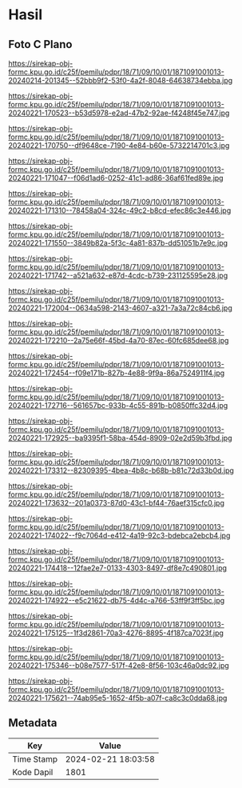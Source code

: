 # Hasil

## Foto C Plano

https://sirekap-obj-formc.kpu.go.id/c25f/pemilu/pdpr/18/71/09/10/01/1871091001013-20240214-201345--52bbb9f2-53f0-4a2f-8048-64638734ebba.jpg

https://sirekap-obj-formc.kpu.go.id/c25f/pemilu/pdpr/18/71/09/10/01/1871091001013-20240221-170523--b53d5978-e2ad-47b2-92ae-f4248f45e747.jpg

https://sirekap-obj-formc.kpu.go.id/c25f/pemilu/pdpr/18/71/09/10/01/1871091001013-20240221-170750--df9648ce-7190-4e84-b60e-5732214701c3.jpg

https://sirekap-obj-formc.kpu.go.id/c25f/pemilu/pdpr/18/71/09/10/01/1871091001013-20240221-171047--f06d1ad6-0252-41c1-ad86-36af61fed89e.jpg

https://sirekap-obj-formc.kpu.go.id/c25f/pemilu/pdpr/18/71/09/10/01/1871091001013-20240221-171310--78458a04-324c-49c2-b8cd-efec86c3e446.jpg

https://sirekap-obj-formc.kpu.go.id/c25f/pemilu/pdpr/18/71/09/10/01/1871091001013-20240221-171550--3849b82a-5f3c-4a81-837b-dd51051b7e9c.jpg

https://sirekap-obj-formc.kpu.go.id/c25f/pemilu/pdpr/18/71/09/10/01/1871091001013-20240221-171742--a521a632-e87d-4cdc-b739-231125595e28.jpg

https://sirekap-obj-formc.kpu.go.id/c25f/pemilu/pdpr/18/71/09/10/01/1871091001013-20240221-172004--0634a598-2143-4607-a321-7a3a72c84cb6.jpg

https://sirekap-obj-formc.kpu.go.id/c25f/pemilu/pdpr/18/71/09/10/01/1871091001013-20240221-172210--2a75e66f-45bd-4a70-87ec-60fc685dee68.jpg

https://sirekap-obj-formc.kpu.go.id/c25f/pemilu/pdpr/18/71/09/10/01/1871091001013-20240221-172454--f09e171b-827b-4e88-9f9a-86a7524911f4.jpg

https://sirekap-obj-formc.kpu.go.id/c25f/pemilu/pdpr/18/71/09/10/01/1871091001013-20240221-172716--561657bc-933b-4c55-891b-b0850ffc32d4.jpg

https://sirekap-obj-formc.kpu.go.id/c25f/pemilu/pdpr/18/71/09/10/01/1871091001013-20240221-172925--ba9395f1-58ba-454d-8909-02e2d59b3fbd.jpg

https://sirekap-obj-formc.kpu.go.id/c25f/pemilu/pdpr/18/71/09/10/01/1871091001013-20240221-173312--82309395-4bea-4b8c-b68b-b81c72d33b0d.jpg

https://sirekap-obj-formc.kpu.go.id/c25f/pemilu/pdpr/18/71/09/10/01/1871091001013-20240221-173632--201a0373-87d0-43c1-bf44-76aef315cfc0.jpg

https://sirekap-obj-formc.kpu.go.id/c25f/pemilu/pdpr/18/71/09/10/01/1871091001013-20240221-174022--f9c7064d-e412-4a19-92c3-bdebca2ebcb4.jpg

https://sirekap-obj-formc.kpu.go.id/c25f/pemilu/pdpr/18/71/09/10/01/1871091001013-20240221-174418--12fae2e7-0133-4303-8497-df8e7c490801.jpg

https://sirekap-obj-formc.kpu.go.id/c25f/pemilu/pdpr/18/71/09/10/01/1871091001013-20240221-174922--e5c21622-db75-4d4c-a766-53ff9f3ff5bc.jpg

https://sirekap-obj-formc.kpu.go.id/c25f/pemilu/pdpr/18/71/09/10/01/1871091001013-20240221-175125--1f3d2861-70a3-4276-8895-4f187ca7023f.jpg

https://sirekap-obj-formc.kpu.go.id/c25f/pemilu/pdpr/18/71/09/10/01/1871091001013-20240221-175346--b08e7577-517f-42e8-8f56-103c46a0dc92.jpg

https://sirekap-obj-formc.kpu.go.id/c25f/pemilu/pdpr/18/71/09/10/01/1871091001013-20240221-175621--74ab95e5-1652-4f5b-a07f-ca8c3c0dda68.jpg


## Metadata

| Key        | Value               |
| ---------- | ------------------- |
| Time Stamp | 2024-02-21 18:03:58 |
| Kode Dapil | 1801                |




